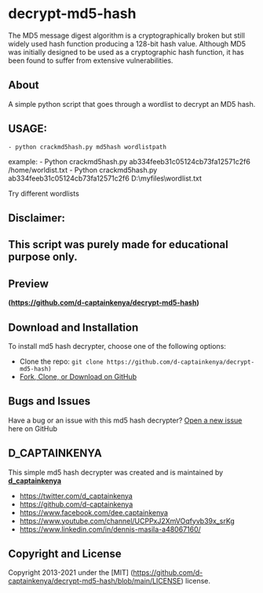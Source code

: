 # decrypt-md5-hash

The MD5 message digest algorithm is a cryptographically broken but still widely used hash function producing a 128-bit hash value. Although MD5 was initially designed to be used as a cryptographic hash function, it has been found to suffer from extensive vulnerabilities.

## About
A simple python script that goes through a wordlist to decrypt an MD5 hash.

## USAGE:
	- python crackmd5hash.py md5hash wordlistpath

example:
	- Python crackmd5hash.py ab334feeb31c05124cb73fa12571c2f6 /home/worldist.txt
	- Python crackmd5hash.py ab334feeb31c05124cb73fa12571c2f6 D:\\myfiles\wordlist.txt

Try different wordlists
	 
## Disclaimer:
##      This script was purely made for educational purpose only.


## Preview

**(https://github.com/d-captainkenya/decrypt-md5-hash)**


## Download and Installation

To install md5 hash decrypter, choose one of the following options:
* Clone the repo: `git clone https://github.com/d-captainkenya/decrypt-md5-hash)`
* [Fork, Clone, or Download on GitHub](https://github.com/d-captainkenya/decrypt-md5-hash)


## Bugs and Issues

Have a bug or an issue with this md5 hash decrypter?
[Open a new issue](https://github.com/d-captainkenya/decrypt-md5-hash/issues) here on GitHub 

## D_CAPTAINKENYA

This simple md5 hash decrypter was created and is maintained by **[d_captainkenya](http://d-captainkenya.github.io/)**

* https://twitter.com/d_captainkenya
* https://github.com/d-captainkenya
* https://www.facebook.com/dee.captainkenya
* https://www.youtube.com/channel/UCPPxJ2XmVOqfyvb39x_srKg
* https://www.linkedin.com/in/dennis-masila-a48067160/


## Copyright and License

Copyright 2013-2021 under the [MIT] (https://github.com/d-captainkenya/decrypt-md5-hash/blob/main/LICENSE) license.
